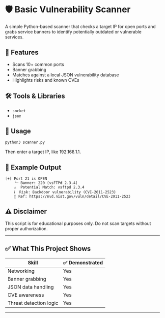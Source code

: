 # 🛡️ Basic Vulnerability Scanner

A simple Python-based scanner that checks a target IP for open ports and grabs service banners to identify potentially outdated or vulnerable services.

## 🔧 Features
- Scans 10+ common ports
- Banner grabbing
- Matches against a local JSON vulnerability database
- Highlights risks and known CVEs

## 🛠️ Tools & Libraries
- `socket`
- `json`

## 🚀 Usage

```bash
python3 scanner.py
```
Then enter a target IP, like 192.168.1.1.

## 📂 Example Output
```
[+] Port 21 is OPEN
    └─ Banner: 220 (vsFTPd 2.3.4)
    ⚠️  Potential Match: vsftpd 2.3.4
    ℹ️  Risk: Backdoor vulnerability (CVE-2011-2523)
    🔗 Ref: https://nvd.nist.gov/vuln/detail/CVE-2011-2523
```

## ⚠️ Disclaimer
This script is for educational purposes only. Do not scan targets without proper authorization.

---

## ✅ What This Project Shows

| Skill | ✅ Demonstrated |
|-------|-----------------|
| Networking | Yes |
| Banner grabbing | Yes |
| JSON data handling | Yes |
| CVE awareness | Yes |
| Threat detection logic | Yes |

---


